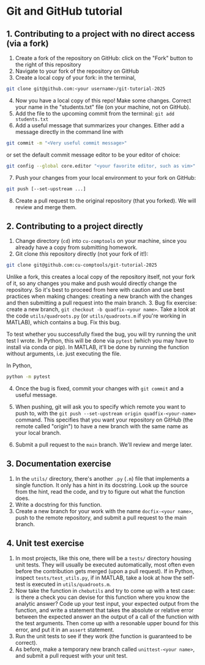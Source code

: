 # Git and GitHub tutorial

## 1. Contributing to a project with no direct access (via a fork)

1. Create a fork of the repository on GitHub: click on the "Fork" button to the right of this repository
2. Navigate to your fork of the repository on GitHub
3. Create a local copy of your fork: in the terminal, 
```bash
git clone git@github.com:<your username>/git-tutorial-2025
```
4. Now you have a local copy of this repo! Make some changes. Correct your name in the "students.txt" file (on your machine, not on GitHub).
5. Add the file to the upcoming commit from the terminal: `git add students.txt`
6. Add a useful message that summarizes your changes. Either add a message directly in the command line with
```bash
git commit -m "<Very useful commit message>"
```
or set the default commit message editor to be your editor of choice:
```bash
git config --global core.editor "<your favorite editor, such as vim>"
```
7. Push your changes from your local environment to your fork on GitHub: 
```bash
git push [--set-upstream ...]
```
8. Create a pull request to the original repository (that you forked). We will review and merge them.

## 2. Contributing to a project directly 

1. Change directory (`cd`) into `cu-comptools` on your machine, since you already have a copy from submitting homework.
2. Git clone _this_ repository directly (not your fork of it!): 
```bash
git clone git@github.com:cu-comptools/git-tutorial-2025
```
Unlike a fork, this creates a local copy of the repository itself, not your fork of it, so any changes you make and push would directly change the repository. So it's best to proceed from here with caution and use best practices when making changes: creating a new branch with the changes and then submitting a pull request into the main branch.
3. Bug fix exercise: create a new branch, `git checkout -b quadfix-<your name>`. Take a look at the code `utils/quadroots.py` (or `utils/quadroots.m` if you're working in MATLAB), which contains a bug. Fix this bug. 

To test whether you successfully fixed the bug, you will try running the unit test I wrote. In Python, this will be done via `pytest` (which you may have to install via conda or pip). In MATLAB, it'll be done by running the function without arguments, i.e. just executing the file. 

In Python,
```bash
python -m pytest
```

4. Once the bug is fixed, commit your changes with `git commit` and a useful message. 

5. When pushing, git will ask you to specify which remote you want to push to, with the `git push --set-upstream origin quadfix-<your-name>` command. This specifies that you want your repository on GitHub (the remote called "origin") to have a new branch with the same name as your local branch.
6. Submit a pull request to the `main` branch. We'll review and merge later.

## 3. Documentation exercise

1. In the `utils/` directory, there's another `.py` (`.m`) file that implements a single function. It only has a hint in its docstring. Look up the source from the hint, read the code, and try to figure out what the function does.
2. Write a docstring for this function.
4. Create a new branch for your work with the name `docfix-<your name>`, push to the remote repository, and submit a pull request to the main branch.

## 4. Unit test exercise

1. In most projects, like this one, there will be a `tests/` directory housing unit tests. They will usually be executed automatically, most often even before the contribution gets merged (upon a pull request). If in Python, inspect `tests/test_utils.py`, if in MATLAB, take a look at how the self-test is executed in `utils/quadroots.m`. 
2. Now take the function in `chebutils` and try to come up with a test case: is there a check you can devise for this function where you know the analytic answer? Code up your test input, your expected output from the function, and write a statement that takes the absolute or relative error between the expected answer an the output of a call of the function with the test arguments. Then come up with a resonable upper bound for this error, and put it in an `assert` statement. 
3. Run the unit tests to see if they work (the function is guaranteed to be correct).
4. As before, make a temporary new branch called `unittest-<your name>`, and submit a pull request with your unit test.

